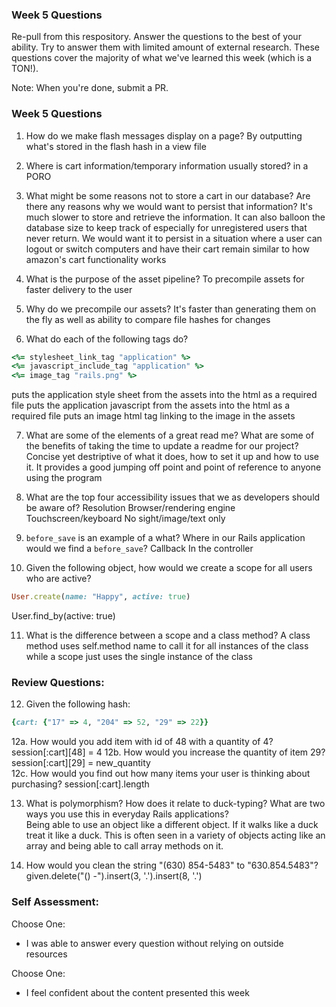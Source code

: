 ### Week 5 Questions

Re-pull from this respository. Answer the questions to the best of your ability. Try to answer them with limited amount of external research. These questions cover the majority of what we've learned this week (which is a TON!).

Note: When you're done, submit a PR.

### Week 5 Questions
1. How do we make flash messages display on a page?
By outputting what's stored in the flash hash in a view file

2. Where is cart information/temporary information usually stored?
in a PORO

3. What might be some reasons not to store a cart in our database? Are there any reasons why we would want to persist that information?
It's much slower to store and retrieve the information. It can also balloon the database size to keep track of especially for unregistered users that never return. We would want it to persist in a situation where a user can logout or switch computers and have their cart remain similar to how amazon's cart functionality works

4. What is the purpose of the asset pipeline?
To precompile assets for faster delivery to the user

5. Why do we precompile our assets?
It's faster than generating them on the fly as well as ability to compare file hashes for changes

6. What do each of the following tags do?

```ruby
<%= stylesheet_link_tag "application" %>
<%= javascript_include_tag "application" %>
<%= image_tag "rails.png" %>
```

puts the application style sheet from the assets into the html as a required file
puts the application javascript from the assets into the html as a required file
puts an image html tag linking to the image in the assets

7. What are some of the elements of a great read me? What are some of the benefits of taking the time to update a readme for our project?
Concise yet destriptive of what it does, how to set it up and how to use it.
It provides a good jumping off point and point of reference to anyone using the program

8. What are the top four accessibility issues that we as developers should be aware of?
Resolution
Browser/rendering engine
Touchscreen/keyboard
No sight/image/text only

9. `before_save` is an example of a what? Where in our Rails application would we find a `before_save`?
Callback
In the controller

10. Given the following object, how would we create a scope for all users who are active?

```ruby
User.create(name: "Happy", active: true)
```

User.find_by(active: true)

11. What is the difference between a scope and a class method?
A class method uses self.method name to call it for all instances of the class while a scope just uses the single instance of the class

### Review Questions:  
12. Given the following hash:  

```ruby
{cart: {"17" => 4, "204" => 52, "29" => 22}}
```

  12a. How would you add item with id of 48 with a quantity of 4?
  session[:cart][48] = 4
  12b. How would you increase the quantity of item 29?
  session[:cart][29] = new_quantity  
  12c. How would you find out how many items your user is thinking about purchasing?
  session[:cart].length

13. What is polymorphism? How does it relate to duck-typing? What are two ways you use this in everyday Rails applications?  
Being able to use an object like a different object. If it walks like a duck treat it like a duck. This is often seen in a variety of objects acting like an array and being able to call array methods on it.

14. How would you clean the string "(630) 854-5483" to "630.854.5483"?  
given.delete("() -").insert(3, '.').insert(8, '.')


### Self Assessment:
Choose One:
* I was able to answer every question without relying on outside resources

Choose One:
* I feel confident about the content presented this week
